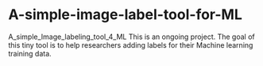 # A-simple-image-label-tool-for-ML
A_simple_Image_labeling_tool_4_ML
This is an ongoing project. The goal of this tiny tool is to help researchers adding labels for their Machine learning training data.
